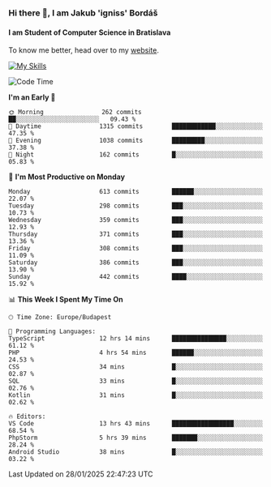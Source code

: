 ### Hi there 👋, I am Jakub 'igniss' Bordáš

#### I am Student of Computer Science in Bratislava
To know me better, head over to my [website](https://bordas.sk).

[![My Skills](https://skillicons.dev/icons?i=js,typescript,html,css,figma,svelte,vue,next,postgresql,nest,express,nodejs)](https://bordas.sk)


<!--START_SECTION:waka-->
![Code Time](http://img.shields.io/badge/Code%20Time-1%2C664%20hrs%2049%20mins-blue)

**I'm an Early 🐤** 

```text
🌞 Morning                262 commits         ██░░░░░░░░░░░░░░░░░░░░░░░   09.43 % 
🌆 Daytime                1315 commits        ████████████░░░░░░░░░░░░░   47.35 % 
🌃 Evening                1038 commits        █████████░░░░░░░░░░░░░░░░   37.38 % 
🌙 Night                  162 commits         █░░░░░░░░░░░░░░░░░░░░░░░░   05.83 % 
```
📅 **I'm Most Productive on Monday** 

```text
Monday                   613 commits         ██████░░░░░░░░░░░░░░░░░░░   22.07 % 
Tuesday                  298 commits         ███░░░░░░░░░░░░░░░░░░░░░░   10.73 % 
Wednesday                359 commits         ███░░░░░░░░░░░░░░░░░░░░░░   12.93 % 
Thursday                 371 commits         ███░░░░░░░░░░░░░░░░░░░░░░   13.36 % 
Friday                   308 commits         ███░░░░░░░░░░░░░░░░░░░░░░   11.09 % 
Saturday                 386 commits         ███░░░░░░░░░░░░░░░░░░░░░░   13.90 % 
Sunday                   442 commits         ████░░░░░░░░░░░░░░░░░░░░░   15.92 % 
```


📊 **This Week I Spent My Time On** 

```text
🕑︎ Time Zone: Europe/Budapest

💬 Programming Languages: 
TypeScript               12 hrs 14 mins      ███████████████░░░░░░░░░░   61.12 % 
PHP                      4 hrs 54 mins       ██████░░░░░░░░░░░░░░░░░░░   24.53 % 
CSS                      34 mins             █░░░░░░░░░░░░░░░░░░░░░░░░   02.87 % 
SQL                      33 mins             █░░░░░░░░░░░░░░░░░░░░░░░░   02.76 % 
Kotlin                   31 mins             █░░░░░░░░░░░░░░░░░░░░░░░░   02.62 % 

🔥 Editors: 
VS Code                  13 hrs 43 mins      █████████████████░░░░░░░░   68.54 % 
PhpStorm                 5 hrs 39 mins       ███████░░░░░░░░░░░░░░░░░░   28.24 % 
Android Studio           38 mins             █░░░░░░░░░░░░░░░░░░░░░░░░   03.22 % 
```


 Last Updated on 28/01/2025 22:47:23 UTC
<!--END_SECTION:waka-->
